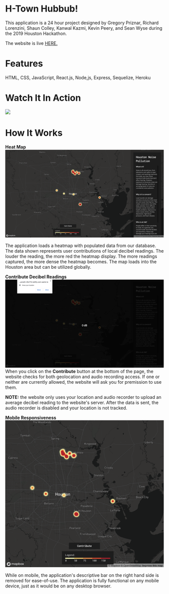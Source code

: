 # H-Town Hubbub!
This application is a 24 hour project designed by Gregory Priznar, Richard Lorenzini, Shaun Colley, Kanwal Kazmi, Kevin Peery, and Sean Wyse during the 2019 Houston Hackathon.
<p>The website is live <a href="https://optimistic-yonath-25c712.netlify.com/">HERE.</a> </p>

# Features
HTML, CSS, JavaScript, React.js, Node,js, Express, Sequelize, Heroku


# Watch It In Action
<img src="decibel.gif"/>


# How It Works
**Heat Map**
<img src="hackathonmain.png"/>
<p>The application loads a heatmap with populated data from our database. The data shown represents user contributions of local decibel readings. The louder the reading, the more red the heatmap display. The more readings captured, the more dense the heatmap becomes. The map loads into the Houston area but can be utilized globally.</p>


**Contribute Decibel Readings**
<img src="permissions.png"/>
When you click on the **Contribute** button at the bottom of the page, the website checks for both geolocation and audio recording access. If one or neither are currently allowed, the website will ask you for premission to use them.

**NOTE:** the website only uses your location and audio recorder to upload an average decibel reading to the website's server. After the data is sent, the audio recorder is disabled and your location is not tracked.

**Mobile Responsiveness**
<img src="mobile.png"/>

While on mobile, the application's descriptive bar on the right hand side is removed for ease-of-use. The application is fully functional on any mobile device, just as it would be on any desktop browser.
